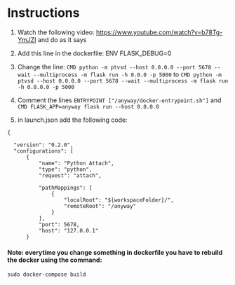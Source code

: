 # Instructions
1. Watch the following video: https://www.youtube.com/watch?v=b78Tg-YmJZI and do as it says
2. Add this line in the dockerfile: ENV FLASK_DEBUG=0
3. Change the line:
```CMD python -m ptvsd --host 0.0.0.0 --port 5678 --wait --multiprocess -m flask run -h 0.0.0 -p 5000```
to ```CMD python -m ptvsd --host 0.0.0.0 --port 5678 --wait --multiprocess -m flask run -h 0.0.0.0 -p 5000```
4. Comment the lines ```ENTRYPOINT ["/anyway/docker-entrypoint.sh"]``` and ```CMD FLASK_APP=anyway flask run --host 0.0.0.0 ```

5. in launch.json add the following code:

  ```
  {
  
    "version": "0.2.0",
    "configurations": [
        {       
            "name": "Python Attach",
            "type": "python",
            "request": "attach",
            
            "pathMappings": [
                {
                    "localRoot": "${workspaceFolder}/",
                    "remoteRoot": "/anyway"
                }
            ],
            "port": 5678,
            "host": "127.0.0.1"
        }
  ```
 
 #### Note: everytime you change something in dockerfile you have to rebuild the docker using the command:
 `sudo docker-compose build`
